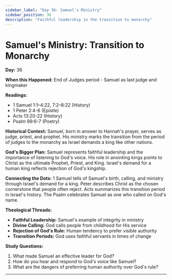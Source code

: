 ```yaml
---
sidebar_label: "Day 36: Samuel's Ministry"
sidebar_position: 36
description: "Faithful leadership in the transition to monarchy"
---
```


# Samuel's Ministry: Transition to Monarchy

**Day:** 36

**When this Happened:** End of Judges period - Samuel as last judge and kingmaker

**Readings:**
- 1 Samuel 1:1–4:22, 7:2–8:22 (History)
- 1 Peter 2:4-6 (Epistle)
- Acts 13:20-22 (History)
- Psalm 99:6-7 (Poetry)

**Historical Context:** Samuel, born in answer to Hannah's prayer, serves as judge, priest, and prophet. His ministry marks the transition from the period of judges to the monarchy as Israel demands a king like other nations.

**God's Bigger Plan:** Samuel represents faithful leadership and the importance of listening to God's voice. His role in anointing kings points to Christ as the ultimate Prophet, Priest, and King. Israel's demand for a human king reflects rejection of God's kingship.

**Connecting the Dots:** 1 Samuel tells of Samuel's birth, calling, and ministry through Israel's demand for a king. Peter describes Christ as the chosen cornerstone that people often reject. Acts summarizes this transition period in Israel's history. The Psalm celebrates Samuel as one who called on God's name.

****Theological Threads:****
- **Faithful Leadership:** Samuel's example of integrity in ministry
- **Divine Calling:** God calls people from childhood for His service
- **Rejection of God's Rule:** Human tendency to prefer visible authority
- **Transition Periods:** God uses faithful servants in times of change

**Study Questions:**
1. What made Samuel an effective leader for God?
2. How do you hear and respond to God's voice like Samuel?
3. What are the dangers of preferring human authority over God's rule?

---